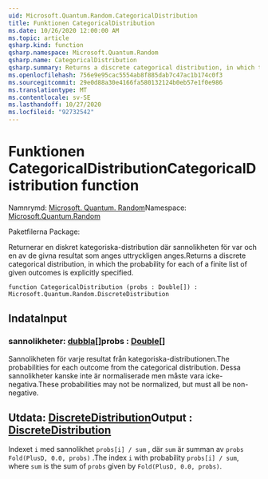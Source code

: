 ```yaml
---
uid: Microsoft.Quantum.Random.CategoricalDistribution
title: Funktionen CategoricalDistribution
ms.date: 10/26/2020 12:00:00 AM
ms.topic: article
qsharp.kind: function
qsharp.namespace: Microsoft.Quantum.Random
qsharp.name: CategoricalDistribution
qsharp.summary: Returns a discrete categorical distribution, in which the probability for each of a finite list of given outcomes is explicitly specified.
ms.openlocfilehash: 756e9e95cac5554ab8f885dab7c47ac1b174c0f3
ms.sourcegitcommit: 29e0d88a30e4166fa580132124b0eb57e1f0e986
ms.translationtype: MT
ms.contentlocale: sv-SE
ms.lasthandoff: 10/27/2020
ms.locfileid: "92732542"
---
```

# <a name="categoricaldistribution-function"></a><span data-ttu-id="9cf19-102">Funktionen CategoricalDistribution</span><span class="sxs-lookup"><span data-stu-id="9cf19-102">CategoricalDistribution function</span></span>

<span data-ttu-id="9cf19-103">Namnrymd: [Microsoft. Quantum. Random](xref:Microsoft.Quantum.Random)</span><span class="sxs-lookup"><span data-stu-id="9cf19-103">Namespace: [Microsoft.Quantum.Random](xref:Microsoft.Quantum.Random)</span></span>

<span data-ttu-id="9cf19-104">Paketfilerna [](https://nuget.org/packages/)</span><span class="sxs-lookup"><span data-stu-id="9cf19-104">Package: [](https://nuget.org/packages/)</span></span>


<span data-ttu-id="9cf19-105">Returnerar en diskret kategoriska-distribution där sannolikheten för var och en av de givna resultat som anges uttryckligen anges.</span><span class="sxs-lookup"><span data-stu-id="9cf19-105">Returns a discrete categorical distribution, in which the probability for each of a finite list of given outcomes is explicitly specified.</span></span>

```qsharp
function CategoricalDistribution (probs : Double[]) : Microsoft.Quantum.Random.DiscreteDistribution
```


## <a name="input"></a><span data-ttu-id="9cf19-106">Indata</span><span class="sxs-lookup"><span data-stu-id="9cf19-106">Input</span></span>

### <a name="probs--double"></a><span data-ttu-id="9cf19-107">sannolikheter: [dubbla](xref:microsoft.quantum.lang-ref.double)[]</span><span class="sxs-lookup"><span data-stu-id="9cf19-107">probs : [Double](xref:microsoft.quantum.lang-ref.double)[]</span></span>

<span data-ttu-id="9cf19-108">Sannolikheten för varje resultat från kategoriska-distributionen.</span><span class="sxs-lookup"><span data-stu-id="9cf19-108">The probabilities for each outcome from the categorical distribution.</span></span>
<span data-ttu-id="9cf19-109">Dessa sannolikheter kanske inte är normaliserade men måste vara icke-negativa.</span><span class="sxs-lookup"><span data-stu-id="9cf19-109">These probabilities may not be normalized, but must all be non-negative.</span></span>



## <a name="output--discretedistribution"></a><span data-ttu-id="9cf19-110">Utdata: [DiscreteDistribution](xref:Microsoft.Quantum.Random.DiscreteDistribution)</span><span class="sxs-lookup"><span data-stu-id="9cf19-110">Output : [DiscreteDistribution](xref:Microsoft.Quantum.Random.DiscreteDistribution)</span></span>

<span data-ttu-id="9cf19-111">Indexet `i` med sannolikhet `probs[i] / sum` , där `sum` är summan av `probs` `Fold(PlusD, 0.0, probs)` .</span><span class="sxs-lookup"><span data-stu-id="9cf19-111">The index `i` with probability `probs[i] / sum`, where `sum` is the sum of `probs` given by `Fold(PlusD, 0.0, probs)`.</span></span>